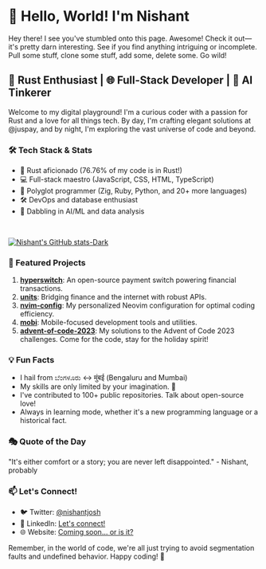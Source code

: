 # 👋 Hello, World! I'm Nishant

Hey there! I see you've stumbled onto this page. Awesome! Check it out—it's pretty darn interesting. See if you find anything intriguing or incomplete. Pull some stuff, clone some stuff, add some, delete some. Go wild!

## 🚀 Rust Enthusiast | 🌐 Full-Stack Developer | 🧠 AI Tinkerer

Welcome to my digital playground! I'm a curious coder with a passion for Rust and a love for all things tech. By day, I'm crafting elegant solutions at @juspay, and by night, I'm exploring the vast universe of code and beyond.

### 🛠 Tech Stack & Stats

- 🦀 Rust aficionado (76.76% of my code is in Rust!)
- 💻  Full-stack maestro (JavaScript, CSS, HTML, TypeScript)
- 🧪 Polyglot programmer (Zig, Ruby, Python, and 20+ more languages)
- 🛠 DevOps and database enthusiast
- 🧠 Dabbling in AI/ML and data analysis


<br>

[![Nishant's GitHub stats-Dark](https://github-readme-stats.vercel.app/api?username=NishantJoshi00&rank_icon=github&theme=dark#gh-dark-mode-only)](https://github.com/NishantJoshi00)


### 🌟 Featured Projects

1. **[hyperswitch](https://github.com/juspay/hyperswitch)**: An open-source payment switch powering financial transactions.
2. **[units](https://github.com/NishantJoshi00/units)**: Bridging finance and the internet with robust APIs.
3. **[nvim-config](https://github.com/NishantJoshi00/nvim-config)**: My personalized Neovim configuration for optimal coding efficiency.
4. **[mobi](https://github.com/NishantJoshi00/mobi)**: Mobile-focused development tools and utilities.
5. **[advent-of-code-2023](https://github.com/NishantJoshi00/advent-of-code-2023)**: My solutions to the Advent of Code 2023 challenges. Come for the code, stay for the holiday spirit!

### 💡 Fun Facts

- I hail from ಬೆಂಗಳೂರು <-> मुंबई (Bengaluru and Mumbai)
- My skills are only limited by your imagination. 🚀
- I've contributed to 100+ public repositories. Talk about open-source love!
- Always in learning mode, whether it's a new programming language or a historical fact.

### 🎭 Quote of the Day

"It's either comfort or a story; you are never left disappointed." - Nishant, probably

### 📫 Let's Connect!

- 🐦 Twitter: [@nishantjosh](https://x.com/nishantjosh)
- 💼 LinkedIn: [Let's connect!](https://www.linkedin.com/in/nishantjosh)
- 🌐 Website: [Coming soon... or is it?](https://nishantjosh.dev/)

Remember, in the world of code, we're all just trying to avoid segmentation faults and undefined behavior. Happy coding! 🎉
